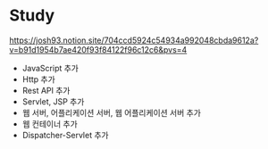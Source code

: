 # Study

https://josh93.notion.site/704ccd5924c54934a992048cbda9612a?v=b91d1954b7ae420f93f84122f96c12c6&pvs=4


- JavaScript 추가
- Http 추가
- Rest API 추가
- Servlet, JSP 추가
- 웹 서버, 어플리케이션 서버,  웹 어플리케이션 서버 추가
- 웹 컨테이너 추가
- Dispatcher-Servlet 추가
